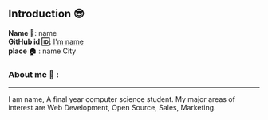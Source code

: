 ## Introduction :sunglasses:
**Name :name_badge:**:     name
<br>
**GitHub id :id:**: [I'm name](https://github.com/Neeyal)
<br>
**place :house:** : name City
### About me :boy: :
---
I am name, A final year computer science student.
My major areas of interest are Web Development, Open Source, Sales, Marketing.
